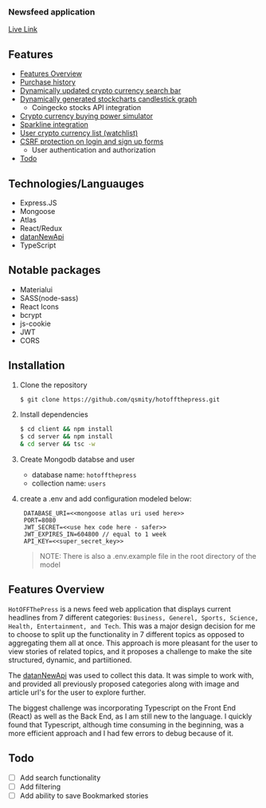 
### Newsfeed application

[Live Link](https://aabluejay.herokuapp.com/)

## Features
- [Features Overview](#Features-Overview)
- [Purchase history](#Purchase-history)
- [Dynamically updated crypto currency search bar](#Dynamically-updated-crypto-currency-search-bar)
- [Dynamically generated stockcharts candlestick graph](#Dynamically-generated-stockcharts-candlestick-graph)
   - Coingecko stocks API integration
- [Crypto currency buying power simulator](#Crypto-currency-buying-power-simulator)
- [Sparkline integration](#Sparkline-integration)
- [User crypto currency list (watchlist)](#List)
- [CSRF protection on login and sign up forms](#CSRF-protection-on-login-and-sign-up-forms)
   - User authentication and authorization
- [Todo](#Todo)


## Technologies/Languauges
- Express.JS
- Mongoose
- Atlas
- React/Redux
-  [datanNewApi](https://datanews.io/docs)
- TypeScript

## Notable packages
- Materialui
- SASS(node-sass)
- React Icons
- bcrypt
- js-cookie
- JWT
- CORS

## Installation
1. Clone the repository

   ```bash
   $ git clone https://github.com/qsmity/hotoffthepress.git
   ```
2. Install dependencies
   ```bash
   $ cd client && npm install
   $ cd server && npm install
   & cd server && tsc -w
   ```

3. Create Mongodb databse and user

   - database name: `hotoffthepress`
   - collection name: `users`


4. create a .env and add configuration modeled below:

   ```
    DATABASE_URI=<<mongoose atlas uri used here>>
    PORT=8080
    JWT_SECRET=<<use hex code here - safer>>
    JWT_EXPIRES_IN=604800 // equal to 1 week
    API_KEY=<<super_secret_key>>    
   ```

   >NOTE: There is also a .env.example file in the root directory of the model
   

## Features Overview

`HotOFFThePress` is a news feed web application that displays current headlines from 7 different categories: `Business, Generel, Sports, Science, Health, Entertainment, and Tech`. This was a major design decision for me to choose to split up the functionality in 7 different topics as opposed to aggregating them all at once. This approach is more pleasant for the user to view stories of related topics, and it proposes a challenge to make the site structured, dynamic, and partiitioned. 

The [datanNewApi](https://datanews.io/docs) was used to collect this data. It was simple to work with, and provided all previously proposed categories along with image and article url's for the user to explore further. 

The biggest challenge was incorporating Typescript on the Front End (React) as well as the Back End, as I am still new to the language. I quickly found that Typescript, although time consuming in the beginning, was a more efficient approach and I had few errors to debug because of it. 


## Todo
- [ ] Add search functionality
- [ ] Add filtering
- [ ] Add ability to save Bookmarked stories